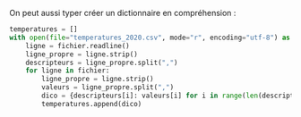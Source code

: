 On peut aussi typer créer un dictionnaire en compréhension :

```python
temperatures = []
with open(file="temperatures_2020.csv", mode="r", encoding="utf-8") as fichier:
    ligne = fichier.readline()
    ligne_propre = ligne.strip()
    descripteurs = ligne_propre.split(",")
    for ligne in fichier:
        ligne_propre = ligne.strip()
        valeurs = ligne_propre.split(",")
        dico = {descripteurs[i]: valeurs[i] for i in range(len(descripteurs))}
        temperatures.append(dico)
```